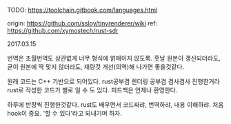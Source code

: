 TODO: https://toolchain.gitbook.com/languages.html

origin: https://github.com/ssloy/tinyrenderer/wiki
ref: https://github.com/xymostech/rust-sdr


2017.03.15

번역은 초월번역도 상관없게 너무 형식에 얽매이지 않도록. 훗날 원본이 갱신되더라도, 굳이 원본에 딱 맞지 않더라도, 재량것 개선(의역)해 나가면 좋을것같다.

원래 코드는 C++ 기반으로 되어있다. rust공부겸 렌더링 공부겸 겸사겸사 진행한거라 rust로 작성한 코드가 별로 일 수 도 있다. 피드백은 언제나 환영한다.

하루에 반장씩 진행한것같다. rust도 배우면서 코드짜랴, 번역하랴, 내용 이해하랴. 처음 hook이 중요. '할 수 있다'라고 되내기며 하자.
